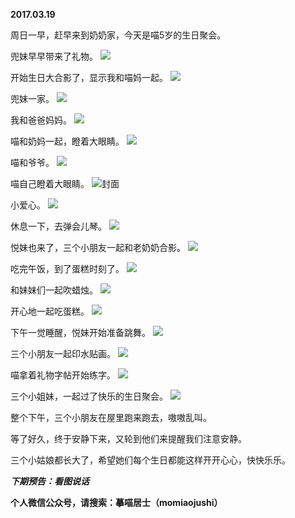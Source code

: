 
          
**2017.03.19**

周日一早，赶早来到奶奶家，今天是喵5岁的生日聚会。

兜妹早早带来了礼物。
![](http://upload-images.jianshu.io/upload_images/51001-9f5704f09080cdea.jpg)


开始生日大合影了，显示我和喵妈一起。
![](http://upload-images.jianshu.io/upload_images/51001-1f31dcf72121534b.jpg)


兜妹一家。
![](http://upload-images.jianshu.io/upload_images/51001-308a83787bc2d288.jpg)


我和爸爸妈妈。
![](http://upload-images.jianshu.io/upload_images/51001-e5df9068ba470897.jpg)


喵和奶妈一起，瞪着大眼睛。
![](http://upload-images.jianshu.io/upload_images/51001-4c8b34e4ae732492.jpg)


喵和爷爷。
![](http://upload-images.jianshu.io/upload_images/51001-bb31b00ac8dbaa5c.jpg)


喵自己瞪着大眼睛。
![](http://upload-images.jianshu.io/upload_images/51001-67df2e883e020937.jpg)封面


小爱心。
![](http://upload-images.jianshu.io/upload_images/51001-c33087589f86664b.jpg)


休息一下，去弹会儿琴。
![](http://upload-images.jianshu.io/upload_images/51001-2ba96605e0e2bb74.jpg)


悦妹也来了，三个小朋友一起和老奶奶合影。
![](http://upload-images.jianshu.io/upload_images/51001-1f9bcff8c31795c0.jpg)


吃完午饭，到了蛋糕时刻了。
![](http://upload-images.jianshu.io/upload_images/51001-5fad08fe022dee2e.jpg)


和妹妹们一起吹蜡烛。
![](http://upload-images.jianshu.io/upload_images/51001-ffcec7f79809a82b.jpg)


开心地一起吃蛋糕。
![](http://upload-images.jianshu.io/upload_images/51001-f594b86388b4cfe2.jpg)


下午一觉睡醒，悦妹开始准备跳舞。
![](http://upload-images.jianshu.io/upload_images/51001-3d9a457e9210ace1.jpg)


三个小朋友一起印水贴画。
![](http://upload-images.jianshu.io/upload_images/51001-0fdb007cf3cb44e6.jpg)


喵拿着礼物字帖开始练字。
![](http://upload-images.jianshu.io/upload_images/51001-dd2fdbf7acfa24b1.jpg)


三个小姐妹，一起过了快乐的生日聚会。
![](http://upload-images.jianshu.io/upload_images/51001-a0dc23a70d400fa5.jpg)


整个下午，三个小朋友在屋里跑来跑去，嗷嗷乱叫。

等了好久，终于安静下来，又轮到他们来提醒我们注意安静。

三个小姑娘都长大了，希望她们每个生日都能这样开开心心，快快乐乐。


***下期预告：看图说话***


**个人微信公众号，请搜索：摹喵居士（momiaojushi）**

        